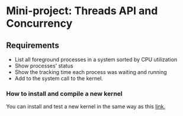 # Mini-project: Threads API and Concurrency

## Requirements
- List all foreground processes in a system sorted by CPU utilization
- Show processes’ status
- Show the tracking time each process was waiting and running
- Add to the system call to the kernel.

### How to install and compile a new kernel
You can install and test a new kernel in the same way as this [link.](https://dev.to/jasper/adding-a-system-call-to-the-linux-kernel-5-8-1-in-ubuntu-20-04-lts-2ga8)